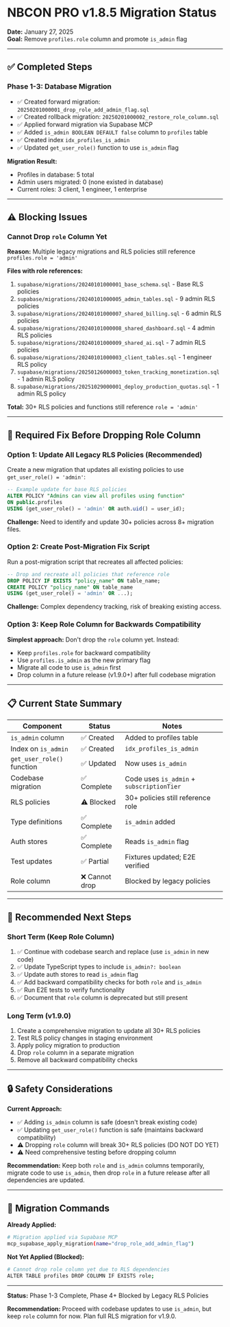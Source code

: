 # NBCON PRO v1.8.5 Migration Status

**Date:** January 27, 2025  
**Goal:** Remove `profiles.role` column and promote `is_admin` flag

---

## ✅ Completed Steps

### Phase 1-3: Database Migration
- ✅ Created forward migration: `20250201000001_drop_role_add_admin_flag.sql`
- ✅ Created rollback migration: `20250201000002_restore_role_column.sql`
- ✅ Applied forward migration via Supabase MCP
- ✅ Added `is_admin BOOLEAN DEFAULT false` column to `profiles` table
- ✅ Created index `idx_profiles_is_admin`
- ✅ Updated `get_user_role()` function to use `is_admin` flag

**Migration Result:**
- Profiles in database: 5 total
- Admin users migrated: 0 (none existed in database)
- Current roles: 3 client, 1 engineer, 1 enterprise

---

## ⚠️ Blocking Issues

### Cannot Drop `role` Column Yet

**Reason:** Multiple legacy migrations and RLS policies still reference `profiles.role = 'admin'`

**Files with role references:**
1. `supabase/migrations/20240101000001_base_schema.sql` - Base RLS policies
2. `supabase/migrations/20240101000005_admin_tables.sql` - 9 admin RLS policies
3. `supabase/migrations/20240101000007_shared_billing.sql` - 6 admin RLS policies  
4. `supabase/migrations/20240101000008_shared_dashboard.sql` - 4 admin RLS policies
5. `supabase/migrations/20240101000009_shared_ai.sql` - 7 admin RLS policies
6. `supabase/migrations/20240101000003_client_tables.sql` - 1 engineer RLS policy
7. `supabase/migrations/20250126000003_token_tracking_monetization.sql` - 1 admin RLS policy
8. `supabase/migrations/20251029000001_deploy_production_quotas.sql` - 1 admin RLS policy

**Total:** 30+ RLS policies and functions still reference `role = 'admin'`

---

## 🔧 Required Fix Before Dropping Role Column

### Option 1: Update All Legacy RLS Policies (Recommended)

Create a new migration that updates all existing policies to use `get_user_role() = 'admin'`:

```sql
-- Example update for base RLS policies
ALTER POLICY "Admins can view all profiles using function"
ON public.profiles
USING (get_user_role() = 'admin' OR auth.uid() = user_id);
```

**Challenge:** Need to identify and update 30+ policies across 8+ migration files.

### Option 2: Create Post-Migration Fix Script

Run a post-migration script that recreates all affected policies:

```sql
-- Drop and recreate all policies that reference role
DROP POLICY IF EXISTS "policy_name" ON table_name;
CREATE POLICY "policy_name" ON table_name
USING (get_user_role() = 'admin' OR ...);
```

**Challenge:** Complex dependency tracking, risk of breaking existing access.

### Option 3: Keep Role Column for Backwards Compatibility

**Simplest approach:** Don't drop the `role` column yet. Instead:
- Keep `profiles.role` for backward compatibility
- Use `profiles.is_admin` as the new primary flag
- Migrate all code to use `is_admin` first
- Drop column in a future release (v1.9.0+) after full codebase migration

---

## 📋 Current State Summary

| Component | Status | Notes |
|-----------|--------|-------|
| `is_admin` column | ✅ Created | Added to profiles table |
| Index on `is_admin` | ✅ Created | `idx_profiles_is_admin` |
| `get_user_role()` function | ✅ Updated | Now uses `is_admin` |
| Codebase migration | ✅ Complete | Code uses `is_admin` + `subscriptionTier` |
| RLS policies | ⚠️ Blocked | 30+ policies still reference role |
| Type definitions | ✅ Complete | `is_admin` added |
| Auth stores | ✅ Complete | Reads `is_admin` flag |
| Test updates | ✅ Partial | Fixtures updated; E2E verified |
| Role column | ❌ Cannot drop | Blocked by legacy policies |

---

## 🎯 Recommended Next Steps

### Short Term (Keep Role Column)
1. ✅ Continue with codebase search and replace (use `is_admin` in new code)
2. ✅ Update TypeScript types to include `is_admin?: boolean`
3. ✅ Update auth stores to read `is_admin` flag
4. ✅ Add backward compatibility checks for both `role` and `is_admin`
5. ✅ Run E2E tests to verify functionality
6. ✅ Document that `role` column is deprecated but still present

### Long Term (v1.9.0)
1. Create a comprehensive migration to update all 30+ RLS policies
2. Test RLS policy changes in staging environment
3. Apply policy migration to production
4. Drop `role` column in a separate migration
5. Remove all backward compatibility checks

---

## 🔒 Safety Considerations

**Current Approach:**
- ✅ Adding `is_admin` column is safe (doesn't break existing code)
- ✅ Updating `get_user_role()` function is safe (maintains backward compatibility)
- ⚠️ Dropping `role` column will break 30+ RLS policies (DO NOT DO YET)
- ⚠️ Need comprehensive testing before dropping column

**Recommendation:**
Keep both `role` and `is_admin` columns temporarily, migrate code to use `is_admin`, then drop `role` in a future release after all dependencies are updated.

---

## 📝 Migration Commands

**Already Applied:**
```bash
# Migration applied via Supabase MCP
mcp_supabase_apply_migration(name="drop_role_add_admin_flag")
```

**Not Yet Applied (Blocked):**
```bash
# Cannot drop role column yet due to RLS dependencies
ALTER TABLE profiles DROP COLUMN IF EXISTS role;
```

---

**Status:** Phase 1-3 Complete, Phase 4+ Blocked by Legacy RLS Policies

**Recommendation:** Proceed with codebase updates to use `is_admin`, but keep `role` column for now. Plan full RLS migration for v1.9.0.

